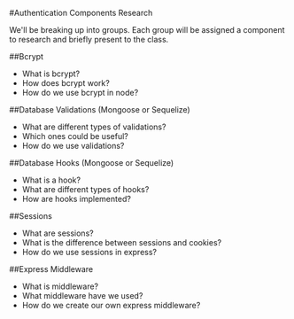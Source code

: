 #Authentication Components Research

We'll be breaking up into groups. Each group will be assigned a component to research and briefly present to the class.

##Bcrypt

* What is bcrypt?
* How does bcrypt work?
* How do we use bcrypt in node?

##Database Validations (Mongoose or Sequelize)

* What are different types of validations?
* Which ones could be useful?
* How do we use validations?

##Database Hooks (Mongoose or Sequelize)

* What is a hook?
* What are different types of hooks?
* How are hooks implemented?

##Sessions

* What are sessions?
* What is the difference between sessions and cookies?
* How do we use sessions in express?

##Express Middleware

* What is middleware?
* What middleware have we used?
* How do we create our own express middleware?
